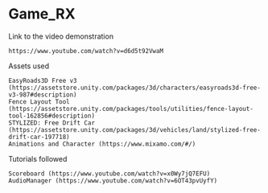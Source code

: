 # Game_RX

Link to the video demonstration

	https://www.youtube.com/watch?v=d6d5t92VwaM

Assets used

	EasyRoads3D Free v3 (https://assetstore.unity.com/packages/3d/characters/easyroads3d-free-v3-987#description)
	Fence Layout Tool (https://assetstore.unity.com/packages/tools/utilities/fence-layout-tool-162856#description)
	STYLIZED: Free Drift Car (https://assetstore.unity.com/packages/3d/vehicles/land/stylized-free-drift-car-197718)
	Animations and Character (https://www.mixamo.com/#/)
	
Tutorials followed
	
	Scoreboard (https://www.youtube.com/watch?v=x0Wy7jQ7EFU)
	AudioManager (https://www.youtube.com/watch?v=6OT43pvUyfY)
